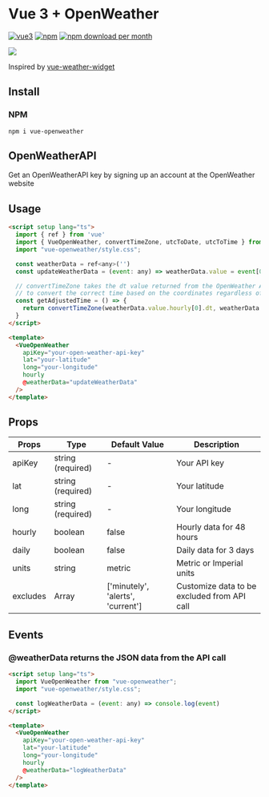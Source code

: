 # Vue 3 + OpenWeather

[![vue3](https://img.shields.io/badge/vuejs-3.x-brightgreen.svg)](https://vuejs.org/)
[![npm](https://img.shields.io/npm/v/vue-openweather)](http://npmjs.com/package/vue-openweather)
[![npm download per month](https://img.shields.io/npm/dm/vue-openweather)](http://npmjs.com/package/vue-openweather)

<img src="https://user-images.githubusercontent.com/58784686/162488946-1d0f1ffc-633f-45c4-8fdd-f64b6e46919d.png">

Inspired by [vue-weather-widget](https://github.com/dipu-bd/vue-weather-widget)

## Install

### NPM

```
npm i vue-openweather
```

## OpenWeatherAPI

Get an OpenWeatherAPI key by signing up an account at the OpenWeather website

## Usage
```html
<script setup lang="ts">
  import { ref } from 'vue'
  import { VueOpenWeather, convertTimeZone, utcToDate, utcToTime } from "vue-openweather";
  import "vue-openweather/style.css";

  const weatherData = ref<any>('')
  const updateWeatherData = (event: any) => weatherData.value = event[0]

  // convertTimeZone takes the dt value returned from the OpenWeather API, and the timezone offset
  // to convert the correct time based on the coordinates regardless of the computer's actual timezone
  const getAdjustedTime = () => {
    return convertTimeZone(weatherData.value.hourly[0].dt, weatherData.value.timezone_offset)
  }
</script>

<template>
  <VueOpenWeather 
    apiKey="your-open-weather-api-key"
    lat="your-latitude"
    long="your-longitude"
    hourly
    @weatherData="updateWeatherData"
  />
</template>


```

## Props

| Props       | Type               | Default Value                     | Description                                                  |
|-------------|--------------------|-----------------------------------|--------------------------------------------------------------|
| apiKey      | string (required)  | -                                 | Your API key                                                 |
| lat         | string (required)  | -                                 | Your latitude                                                |
| long        | string (required)  | -                                 | Your longitude                                               |
| hourly      | boolean            | false                             | Hourly data for 48 hours                                     |
| daily       | boolean            | false                              | Daily data for 3 days                                       |
| units       | string             | metric                            | Metric or Imperial units                                     |
| excludes    | Array<string>      | ['minutely', 'alerts', 'current'] | Customize data to be excluded from API call                  |

## Events
### @weatherData returns the JSON data from the API call

```html
<script setup lang="ts">
  import VueOpenWeather from "vue-openweather";
  import "vue-openweather/style.css";

  const logWeatherData = (event: any) => console.log(event)
</script>

<template>
  <VueOpenWeather 
    apiKey="your-open-weather-api-key"
    lat="your-latitude"
    long="your-longitude"
    hourly
    @weatherData="logWeatherData"
  />
</template>


```
